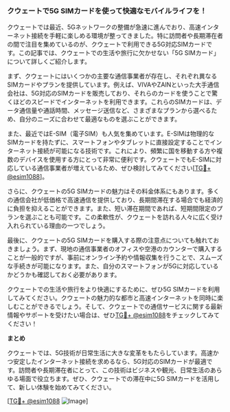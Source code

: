 ### クウェートで5G SIMカードを使って快適なモバイルライフを！

クウェートでは最近、5Gネットワークの整備が急速に進んでおり、高速インターネット接続を手軽に楽しめる環境が整ってきました。特に訪問者や長期滞在者の間で注目を集めているのが、クウェートで利用できる5G対応SIMカードです。この記事では、クウェートでの生活や旅行に欠かせない「5G SIMカード」について詳しくご紹介します。

まず、クウェートにはいくつかの主要な通信事業者が存在し、それぞれ異なるSIMカードやプランを提供しています。例えば、VIVAやZAINといった大手通信会社は、5G対応のSIMカードを販売しており、それらのカードを使うことで驚くほどのスピードでインターネットを利用できます。これらのSIMカードは、データ通信量や通話時間、メッセージ送信など、さまざまなプランから選べるため、自分のニーズに合わせて最適なものを選ぶことができます。

また、最近ではE-SIM（電子SIM）も人気を集めています。E-SIMは物理的なSIMカードを持たずに、スマートフォンやタブレットに直接設定することでインターネット接続が可能になる技術です。これにより、頻繁に国を移動する方や複数のデバイスを使用する方にとって非常に便利です。クウェートでもE-SIMに対応している通信事業者が増えているため、ぜひ検討してみてください[[TG💪+ @esim1088](https://t.me/s/esim1088)]。

さらに、クウェートの5G SIMカードの魅力はその料金体系にもあります。多くの通信会社が低価格で高速通信を提供しており、長期間滞在する場合でも経済的に負担を抑えることができます。また、短い滞在期間であれば、短期間限定のプランを選ぶことも可能です。この柔軟性が、クウェートを訪れる人々に広く受け入れられている理由の一つでしょう。

最後に、クウェートの5G SIMカードを購入する際の注意点についても触れておきましょう。まず、現地の通信事業者のオフィスや空港のカウンターで購入することが一般的ですが、事前にオンライン予約や情報収集を行うことで、スムーズな手続きが可能になります。また、自分のスマートフォンが5Gに対応しているかどうかも確認しておく必要があります。

クウェートでの生活や旅行をより快適にするために、ぜひ5G SIMカードを利用してみてください。クウェートの魅力的な都市と高速インターネットを同時に楽しむことができるでしょう。そして、クウェートでの通信サービスに関する最新情報やサポートを受けたい場合は、ぜひ[TG💪+ @esim1088](https://t.me/s/esim1088)をチェックしてみてください！

**まとめ**

クウェートでは、5G技術が日常生活に大きな変革をもたらしています。高速かつ安定したインターネット接続を求めるなら、5G対応のSIMカードが最適です。訪問者や長期滞在者にとって、この技術はビジネスや観光、日常生活のあらゆる場面で役立ちます。ぜひ、クウェートでの滞在中に5G SIMカードを活用して、新しい体験を始めてみてください。

[[TG💪+ @esim1088](https://t.me/s/esim1088) ![Image](https://i.postimg.cc/Y0z9fWf4/image.png)]
